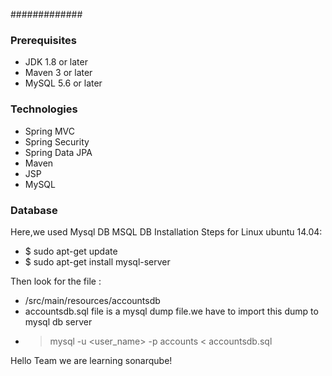 #############
### Prerequisites
- JDK 1.8 or later
- Maven 3 or later
- MySQL 5.6 or later

### Technologies ###
- Spring MVC
- Spring Security
- Spring Data JPA
- Maven
- JSP
- MySQL
### Database ########
Here,we used Mysql DB 
MSQL DB Installation Steps for Linux ubuntu 14.04:
- $ sudo apt-get update
- $ sudo apt-get install mysql-server

Then look for the file :
- /src/main/resources/accountsdb
- accountsdb.sql file is a mysql dump file.we have to import this dump to mysql db server
- > mysql -u <user_name> -p accounts < accountsdb.sql

Hello Team we are learning sonarqube!
